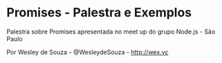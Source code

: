 # Promises - Palestra e Exemplos

Palestra sobre Promises apresentada no meet up do grupo Node.js - São Paulo


Por Wesley de Souza - @WesleydeSouza - http://wex.vc